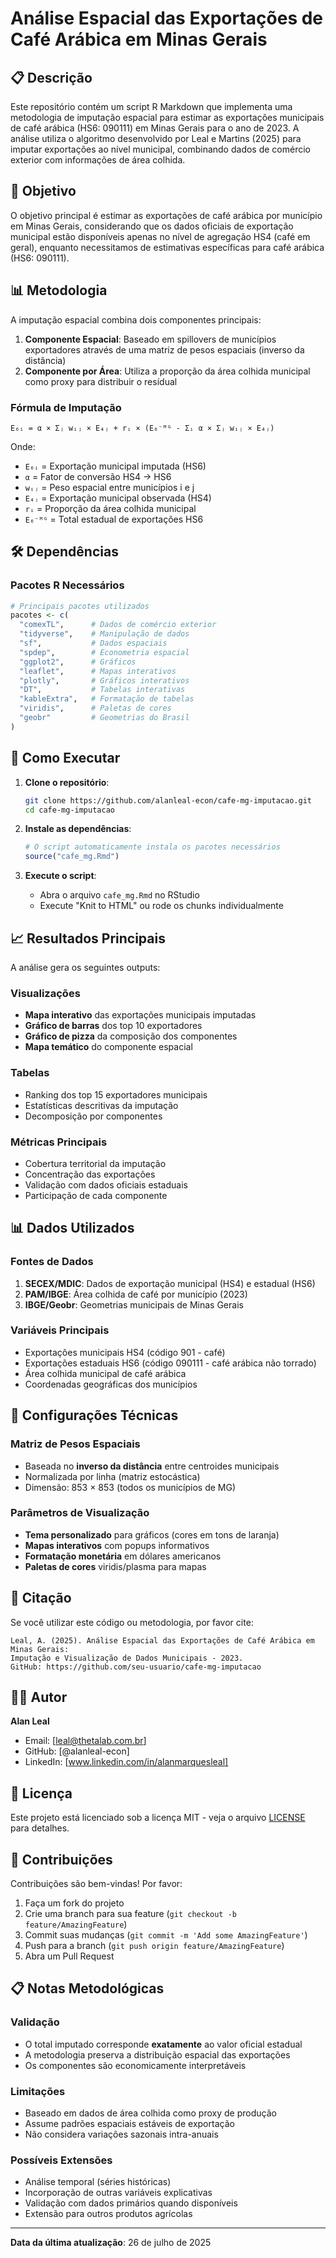 # Análise Espacial das Exportações de Café Arábica em Minas Gerais

## 📋 Descrição

Este repositório contém um script R Markdown que implementa uma metodologia de imputação espacial para estimar as exportações municipais de café arábica (HS6: 090111) em Minas Gerais para o ano de 2023. A análise utiliza o algoritmo desenvolvido por Leal e Martins (2025) para imputar exportações ao nível municipal, combinando dados de comércio exterior com informações de área colhida.

## 🎯 Objetivo

O objetivo principal é estimar as exportações de café arábica por município em Minas Gerais, considerando que os dados oficiais de exportação municipal estão disponíveis apenas no nível de agregação HS4 (café em geral), enquanto necessitamos de estimativas específicas para café arábica (HS6: 090111).

## 📊 Metodologia

A imputação espacial combina dois componentes principais:

1. **Componente Espacial**: Baseado em spillovers de municípios exportadores através de uma matriz de pesos espaciais (inverso da distância)
2. **Componente por Área**: Utiliza a proporção da área colhida municipal como proxy para distribuir o resídual

### Fórmula de Imputação

```
E₆ᵢ = α × Σⱼ wᵢⱼ × E₄ⱼ + rᵢ × (E₆⁻ᴹᴳ - Σᵢ α × Σⱼ wᵢⱼ × E₄ⱼ)
```

Onde:
- `E₆ᵢ` = Exportação municipal imputada (HS6)
- `α` = Fator de conversão HS4 → HS6
- `wᵢⱼ` = Peso espacial entre municípios i e j
- `E₄ⱼ` = Exportação municipal observada (HS4)
- `rᵢ` = Proporção da área colhida municipal
- `E₆⁻ᴹᴳ` = Total estadual de exportações HS6

## 🛠️ Dependências

### Pacotes R Necessários

```r
# Principais pacotes utilizados
pacotes <- c(
  "comexTL",      # Dados de comércio exterior
  "tidyverse",    # Manipulação de dados
  "sf",           # Dados espaciais
  "spdep",        # Econometria espacial
  "ggplot2",      # Gráficos
  "leaflet",      # Mapas interativos
  "plotly",       # Gráficos interativos
  "DT",           # Tabelas interativas
  "kableExtra",   # Formatação de tabelas
  "viridis",      # Paletas de cores
  "geobr"         # Geometrias do Brasil
)
```


## 🚀 Como Executar

1. **Clone o repositório**:
   ```bash
   git clone https://github.com/alanleal-econ/cafe-mg-imputacao.git
   cd cafe-mg-imputacao
   ```

2. **Instale as dependências**:
   ```r
   # O script automaticamente instala os pacotes necessários
   source("cafe_mg.Rmd")
   ```

3. **Execute o script**:
   - Abra o arquivo `cafe_mg.Rmd` no RStudio
   - Execute "Knit to HTML" ou rode os chunks individualmente

## 📈 Resultados Principais

A análise gera os seguintes outputs:

### Visualizações
- **Mapa interativo** das exportações municipais imputadas
- **Gráfico de barras** dos top 10 exportadores
- **Gráfico de pizza** da composição dos componentes
- **Mapa temático** do componente espacial

### Tabelas
- Ranking dos top 15 exportadores municipais
- Estatísticas descritivas da imputação
- Decomposição por componentes

### Métricas Principais
- Cobertura territorial da imputação
- Concentração das exportações
- Validação com dados oficiais estaduais
- Participação de cada componente

## 📊 Dados Utilizados

### Fontes de Dados
1. **SECEX/MDIC**: Dados de exportação municipal (HS4) e estadual (HS6)
2. **PAM/IBGE**: Área colhida de café por município (2023)
3. **IBGE/Geobr**: Geometrias municipais de Minas Gerais

### Variáveis Principais
- Exportações municipais HS4 (código 901 - café)
- Exportações estaduais HS6 (código 090111 - café arábica não torrado)
- Área colhida municipal de café arábica
- Coordenadas geográficas dos municípios

## 🔧 Configurações Técnicas

### Matriz de Pesos Espaciais
- Baseada no **inverso da distância** entre centroides municipais
- Normalizada por linha (matriz estocástica)
- Dimensão: 853 × 853 (todos os municípios de MG)

### Parâmetros de Visualização
- **Tema personalizado** para gráficos (cores em tons de laranja)
- **Mapas interativos** com popups informativos
- **Formatação monetária** em dólares americanos
- **Paletas de cores** viridis/plasma para mapas

## 📝 Citação

Se você utilizar este código ou metodologia, por favor cite:

```
Leal, A. (2025). Análise Espacial das Exportações de Café Arábica em Minas Gerais: 
Imputação e Visualização de Dados Municipais - 2023. 
GitHub: https://github.com/seu-usuario/cafe-mg-imputacao
```

## 👨‍💻 Autor

**Alan Leal**
- Email: [leal@thetalab.com.br]
- GitHub: [@alanleal-econ]
- LinkedIn: [www.linkedin.com/in/alanmarquesleal]

## 📄 Licença

Este projeto está licenciado sob a licença MIT - veja o arquivo [LICENSE](LICENSE) para detalhes.

## 🤝 Contribuições

Contribuições são bem-vindas! Por favor:

1. Faça um fork do projeto
2. Crie uma branch para sua feature (`git checkout -b feature/AmazingFeature`)
3. Commit suas mudanças (`git commit -m 'Add some AmazingFeature'`)
4. Push para a branch (`git push origin feature/AmazingFeature`)
5. Abra um Pull Request

## 📋 Notas Metodológicas

### Validação
- O total imputado corresponde **exatamente** ao valor oficial estadual
- A metodologia preserva a distribuição espacial das exportações
- Os componentes são economicamente interpretáveis

### Limitações
- Baseado em dados de área colhida como proxy de produção
- Assume padrões espaciais estáveis de exportação
- Não considera variações sazonais intra-anuais

### Possíveis Extensões
- Análise temporal (séries históricas)
- Incorporação de outras variáveis explicativas
- Validação com dados primários quando disponíveis
- Extensão para outros produtos agrícolas

---

**Data da última atualização**: 26 de julho de 2025

